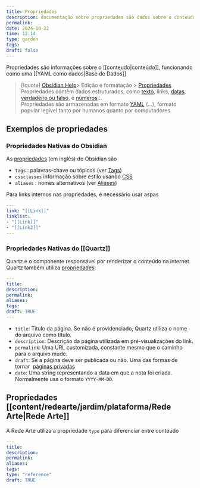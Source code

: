 ```yaml
---
title: Propriedades
description: documentação sobre propriedades são dados sobre o conteúdo em formato YAML
permalink: 
date: 2024-10-22
time: 12:14
type: garden
tags: 
draft: false
---
```


Propriedades são informações sobre o [[conteudo|conteúdo]], funcionando como uma [[YAML como dados|Base de Dados]]


> [!quote] [Obsidian Help](https://help.obsidian.md/Home)> Edição e formatação > [Propriedades](https://help.obsidian.md/Editing+and+formatting/Properties)
Propriedades contêm dados estruturados, como [texto](https://help.obsidian.md/Editing+and+formatting/Properties#^text-list), links, [datas](https://help.obsidian.md/Editing+and+formatting/Properties#^date-time), [verdadeiro ou falso](https://help.obsidian.md/Editing+and+formatting/Properties#:~:text=Number-,Checkbox,-Date), e [números](https://help.obsidian.md/Editing+and+formatting/Properties#^numbers)...</br>
Propriedades são armazenadas em formato [YAML](https://help.obsidian.md/Editing+and+formatting/Properties#:~:text=are%20stored%20in-,YAML,-format%20at%20the) (...), formato popular legível tanto por humanos quanto por computadores.


## Exemplos de propriedades

### Propriedades Nativas do Obsidian

As [propriedades](https://help.obsidian.md/Editing+and+formatting/Properties) (em inglês) do Obsidian são 

*  `tags` : palavras-chave ou tópicos (ver [Tags](https://help.obsidian.md/Editing+and+formatting/Tags))
* `cssclasses` informação sobre estilo usando [CSS](https://github.com/r-u-s-h-i-k-e-s-h/Obsidian-CSS-Snippets)
* `aliases` : nomes alternativos (ver [Aliases](https://help.obsidian.md/Linking+notes+and+files/Aliases))

Para links internos nas propriedades, é necessário usar aspas

```YAML
---
link: "[[Link]]"
linklist:
- "[[Link]]" 
- "[[Link2]]" 
---
```


### Propriedades Nativas do [[Quartz]]

Quartz é o componente responsável por renderizar o conteúdo na internet. Quartz também utiliza [propriedades](https://quartz.jzhao.xyz/authoring-content#syntax):


```YAML
---
title: 
description: 
permalink: 
aliases:
tags: 
draft: TRUE
---
```

- `title`: Titulo da página. Se não é providenciado, Quartz utiliza o nome do arquivo como título.
- `description`: Descrição da página utilizada em pré-visualizações do link.
- `permalink`: Uma URL customizada, constante mesmo que o caminho para o arquivo mude.
- `draft`: Se a página deve ser publicada ou não. Uma das formas de tornar  [páginas privadas](https://quartz.jzhao.xyz/features/private-pages)
- `date`:  Uma string representando a data em que a nota foi criada. Normalmente usa o formato `YYYY-MM-DD`.

## Propriedades [[content/redearte/jardim/plataforma/Rede Arte|Rede Arte]]

A Rede Arte utiliza a propriedade `type` para diferenciar entre conteúdo

```YAML
---
title: 
description: 
permalink: 
aliases:
tags: 
type: "reference"
draft: TRUE
```